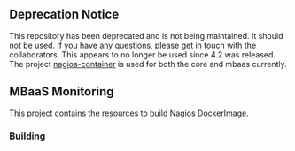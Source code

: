 ## Deprecation Notice
This repository has been deprecated and is not being maintained. It should not be used. If you have any questions, please get in touch with the collaborators.
This appears to no longer be used since 4.2 was released. The project [nagios-container](https://github.com/feedhenry/nagios-container) is used for both the core and mbaas currently.

## MBaaS Monitoring
This project contains the resources to build Nagios DockerImage.

### Building
